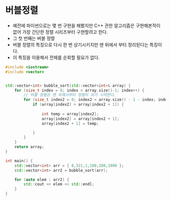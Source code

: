 # 버블정렬
  * 예전에 파이썬으로는 몇 번 구현을 해봤지만 C++ 관한 알고리즘은 구현해본적이 없어 가장 간단한 정렬 시리즈부터 구현할려고 한다.
  * 그 첫 번째는 버블 정렬
  * 버블 정렬의 특징으로 다시 한 번 상기시키지만 맨 뒤에서 부터 정리된다는 특징이다.
  * 이 특징을 이용해서 전체를 순회할 필요가 없다.

```C++
#include <iostream>
#include <vector>


std::vector<int> bubble_sort(std::vector<int>& array) {
    for (size_t index = 0; index < array.size()-1; index++) {
        // 버블 정렬은 맨 뒤에서부터 정렬이 되기 시작한다.
        for (size_t index2 = 0; index2 < array.size() - 1 - index; index2++) {
            if (array[index2] > array[index2 + 1]) {
                
                int temp = array[index2];
                array[index2] = array[index2 + 1];
                array[index2 + 1] = temp;

            }
        }
    }
    return array;
}

int main() {
    std::vector<int> arr = { 8,321,1,100,200,1000 };
    std::vector<int> arr2 = bubble_sort(arr);

    for (auto elem : arr2) {
        std::cout << elem << std::endl;
    }
}
```
